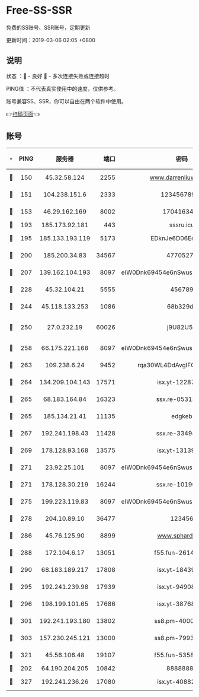 # Free-SS-SSR

免费的SS账号、SSR账号，定期更新

更新时间：2019-03-06 02:05 +0800

## 说明

状态     ：🙂 - 良好 🙁 - 多次连接失败或连接超时

PING值   ：不代表真实使用中的速度，仅供参考。

账号兼容SS、SSR，你可以自由在两个软件中使用。

👉[扫码页面](https://liesauer.github.io/free-ss-ssr.github.io/)👈

## 账号

|-|PING|服务器|端口|密码|加密方式|区域|
|:----:|:----:|:-----:|-----:|:----:|:----:|:----:|
|🙂|150|45.32.58.124|2255|www.darrenliuwei.com|aes-256-cfb|JP|
|🙂|151|104.238.151.6|2333|12345678900|aes-256-cfb|JP|
|🙂|153|46.29.162.169|8002|1704163453|aes-256-cfb|RU|
|🙂|193|185.173.92.181|443|sssru.icu|rc4-md5|RU|
|🙂|195|185.133.193.119|5173|EDknJe6D06EoWDaw|aes-256-cfb|US|
|🙂|200|185.200.34.83|34567|47705279|aes-256-cfb|US|
|🙂|207|139.162.104.193|8097|eIW0Dnk69454e6nSwuspv9DmS201tQ0D|aes-256-cfb|JP|
|🙂|228|45.32.104.21|5555|456789|aes-256-cfb|SG|
|🙂|244|45.118.133.253|1086|68b329da|aes-256-cfb|SG|
|🙂|250|27.0.232.19|60026|j9U82U53|xchacha20-ietf-poly1305|HK|
|🙂|258|66.175.221.168|8097|eIW0Dnk69454e6nSwuspv9DmS201tQ0D|aes-256-cfb|US|
|🙂|263|109.238.6.24|9452|rqa30WL4DdAvgIFG6Fs3znzTa|aes-256-cfb|FR|
|🙂|264|134.209.104.143|17571|isx.yt-12287887|aes-256-cfb|SG|
|🙂|265|68.183.164.84|16323|ssx.re-05315643|aes-256-cfb|US|
|🙂|265|185.134.21.41|11135|edgkeb|aes-256-cfb|GB|
|🙂|267|192.241.198.43|11428|ssx.re-33494381|aes-256-cfb|US|
|🙂|269|178.128.93.168|13575|isx.yt-13139523|aes-256-cfb|SG|
|🙂|271|23.92.25.101|8097|eIW0Dnk69454e6nSwuspv9DmS201tQ0D|aes-256-cfb|US|
|🙂|271|178.128.30.219|16244|ssx.re-10190276|aes-256-cfb|SG|
|🙂|275|199.223.119.83|8097|eIW0Dnk69454e6nSwuspv9DmS201tQ0D|aes-256-cfb|US|
|🙂|278|204.10.89.10|36477|123456|aes-256-cfb|US|
|🙂|286|45.76.125.90|8899|www.sphard.com|aes-256-cfb|JP|
|🙂|288|172.104.6.17|13051|f55.fun-26146872|aes-256-cfb|US|
|🙂|290|68.183.189.217|17808|isx.yt-18439872|aes-256-cfb|SG|
|🙂|295|192.241.239.98|17939|isx.yt-94908149|aes-256-cfb|US|
|🙂|296|198.199.101.65|17686|isx.yt-38768454|aes-256-cfb|US|
|🙂|301|192.241.193.180|13802|ss8.pm-40001184|aes-256-cfb|US|
|🙂|303|157.230.245.121|13000|ss8.pm-79933809|aes-256-cfb|SG|
|🙂|321|45.56.106.48|19107|f55.fun-53586818|aes-256-cfb|US|
|🙂|202|64.190.204.205|10842|88888888|rc4-md5|US|
|🙂|327|192.241.236.26|17080|isx.yt-40882343|aes-256-cfb|US|
